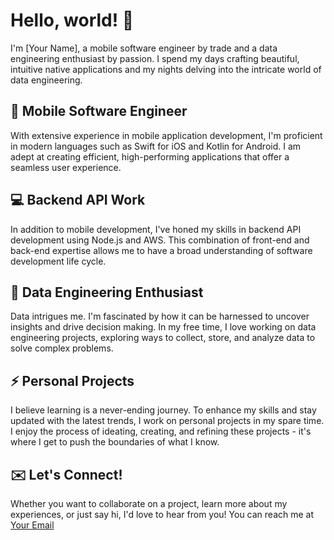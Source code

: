 # Hello, world! 👋

I'm [Your Name], a mobile software engineer by trade and a data engineering enthusiast by passion. I spend my days crafting beautiful, intuitive native applications and my nights delving into the intricate world of data engineering.

## 📱 Mobile Software Engineer

With extensive experience in mobile application development, I'm proficient in modern languages such as Swift for iOS and Kotlin for Android. I am adept at creating efficient, high-performing applications that offer a seamless user experience.

## 💻 Backend API Work

In addition to mobile development, I've honed my skills in backend API development using Node.js and AWS. This combination of front-end and back-end expertise allows me to have a broad understanding of software development life cycle.

## 🌌 Data Engineering Enthusiast

Data intrigues me. I'm fascinated by how it can be harnessed to uncover insights and drive decision making. In my free time, I love working on data engineering projects, exploring ways to collect, store, and analyze data to solve complex problems.

## ⚡ Personal Projects

I believe learning is a never-ending journey. To enhance my skills and stay updated with the latest trends, I work on personal projects in my spare time. I enjoy the process of ideating, creating, and refining these projects - it's where I get to push the boundaries of what I know.

## ✉️ Let's Connect!

Whether you want to collaborate on a project, learn more about my experiences, or just say hi, I'd love to hear from you! You can reach me at [Your Email](mailto:stefan7alimpic@gmail.com)

